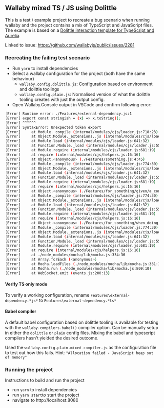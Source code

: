 ## Wallaby mixed TS / JS using Dolittle
This is a test / example project to recreate a bug scenario when running wallaby and the project contains a mix of TypeScript and JavaScript files. The example is based on a [Dolittle interaction template for TypeScript and Aurelia](https://github.com/dolittle-boilerplates/Interaction.Web.TS.Aurelia).

Linked to issue: https://github.com/wallabyjs/public/issues/2281

### Recreating the failing test scenario

- Run `yarn` to install dependencies
- Select a wallaby configuration for the project (both have the same behaviour)
  - `wallaby.config.dolittle.js`: Configuration based on environment and dolittle toolings
  - `wallaby.config.plain.js`: Normalised version of what the dolittle tooling creates with just the output config.
- Open Wallaby.Console output in VSCode and confirm following error:
```sh
[Error] Runtime error: ./Features/external-dependency.js:1 
[Error] export const stringish = (x) => x.toString(); 
[Error] ^^^^^^ 
[Error] SyntaxError: Unexpected token export 
[Error]     at Module._compile (internal/modules/cjs/loader.js:718:23) 
[Error]     at Object.Module._extensions..js (internal/modules/cjs/loader.js:785:10) 
[Error]     at Module.load (internal/modules/cjs/loader.js:641:32) 
[Error]     at Function.Module._load (internal/modules/cjs/loader.js:556:12) 
[Error]     at Module.require (internal/modules/cjs/loader.js:681:19) 
[Error]     at require (internal/modules/cjs/helpers.js:16:16) 
[Error]     at Object.<anonymous> (./Features/something.js:4:45) 
[Error]     at Module._compile (internal/modules/cjs/loader.js:774:30) 
[Error]     at Object.Module._extensions..js (internal/modules/cjs/loader.js:785:10) 
[Error]     at Module.load (internal/modules/cjs/loader.js:641:32) 
[Error]     at Function.Module._load (internal/modules/cjs/loader.js:556:12) 
[Error]     at Module.require (internal/modules/cjs/loader.js:681:19) 
[Error]     at require (internal/modules/cjs/helpers.js:16:16) 
[Error]     at Object.<anonymous> (./Features/for_something/given/a_context.js:3:21) 
[Error]     at Module._compile (internal/modules/cjs/loader.js:774:30) 
[Error]     at Object.Module._extensions..js (internal/modules/cjs/loader.js:785:10) 
[Error]     at Module.load (internal/modules/cjs/loader.js:641:32) 
[Error]     at Function.Module._load (internal/modules/cjs/loader.js:556:12) 
[Error]     at Module.require (internal/modules/cjs/loader.js:681:19) 
[Error]     at require (internal/modules/cjs/helpers.js:16:16) 
[Error]     at Object.<anonymous> (./Features/for_something/when_doing_something.js:4:35) 
[Error]     at Module._compile (internal/modules/cjs/loader.js:774:30) 
[Error]     at Object.Module._extensions..js (internal/modules/cjs/loader.js:785:10) 
[Error]     at Module.load (internal/modules/cjs/loader.js:641:32) 
[Error]     at Function.Module._load (internal/modules/cjs/loader.js:556:12) 
[Error]     at Module.require (internal/modules/cjs/loader.js:681:19) 
[Error]     at require (internal/modules/cjs/helpers.js:16:16) 
[Error]     at ./node_modules/mocha/lib/mocha.js:334:36 
[Error]     at Array.forEach (<anonymous>) 
[Error]     at Mocha.loadFiles (./node_modules/mocha/lib/mocha.js:331:14) 
[Error]     at Mocha.run (./node_modules/mocha/lib/mocha.js:809:10) 
[Error]     at WebSocket.emit (events.js:200:13) 
```

#### Verify TS only mode
To verify a working configuration, rename `Features\external-dependency.*js*` to `Features\external-dependency.*ts*`

#### Babel compiler
A default babel configuration based on dolittle tooling is available for testing with the `wallaby.compilers.babel()` compiler option. Can be manually setup in either the `dolittle` or `plain` config files. Mixing the babel and typescript compilers hasn't yielded the desired outcome.

Used the `wallaby.config.plain.mixed-compiler.js` as the configuration file to test out how this fails. Hint: `"Allocation failed - JavaScript heap out of memory"`

### Running the project
Instructions to build and run the project
- run `yarn` to install dependencies
- run `yarn start`to start the project
- navigate to http://localhost:8080
